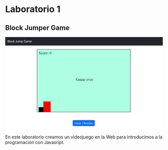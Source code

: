 # Laboratorio 1

## Block Jumper Game

<p align="center">
  <img max-height="560" src="https://github.com/Sammy593/block-jumpler-lab1/blob/main/assets/images/block-jump-game.jpg" alt="Block Jumper">
<p>

En este laboratorio creamos un videojuego en la Web para introducimos a la programación con Javasript.

